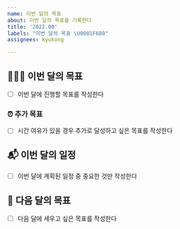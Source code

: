 ```yaml
---
name: 이번 달의 목표
about: 이번 달의 목표를 기록한다
title: '2022.00'
labels: "이번 달의 목표 \U0001F680"
assignees: kyukong

---
```


## 👩🏻‍⚖️ 이번 달의 목표
- [ ] 이번 달에 진행할 목표를 작성한다

### ⏰ 추가 목표
- [ ] 시간 여유가 있을 경우 추가로 달성하고 싶은 목표를 작성한다

## 📬 이번 달의 일정
- [ ] 이번 달에 계획된 일정 중 중요한 것만 작성한다

## 🚀 다음 달의 목표
- [ ] 다음 달에 세우고 싶은 목표를 작성한다

